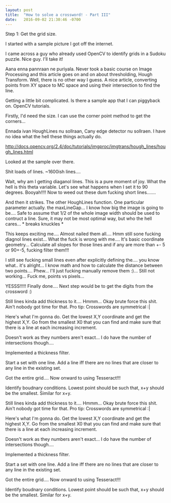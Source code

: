 ```yaml
---
layout: post
title:  "How to solve a crossword! - Part III"
date:   2016-09-02 21:30:46 -0700
---
```


Step 1: Get the grid size.

I started with a sample picture I got off the internet.

I came across a guy who already used OpenCV to identify grids in a Sudoku puzzle. Nice guy. I'll take it!

Aana enna pannraan ne puriyala. Never took a basic course on Image Processing and this article goes on and on about thresholding, Hough Transform. Well, there is no other way I guess. A nice article, converting points from XY space to MC space and using their intersection to find the line.

Getting a little bit complicated. Is there a sample app that I can piggyback on. OpenCV tutorials.

Firstly, I'd need the size. I can use the corner point method to get the corners...

Ennada ivan HoughLines nu sollraan, Cany edge detector nu sollraen. I have no idea what the hell these things actually do.

http://docs.opencv.org/2.4/doc/tutorials/imgproc/imgtrans/hough_lines/hough_lines.html

Looked at the sample over there.

Shit loads of lines. ~1600ish lines....

Wait, why am I getting diaganol lines. This is a pure moment of joy. What the hell is this theta variable. Let's see what happens when I set it to 90 degrees. Booyah!!!! Now to weed out these dum fucking short lines.......

And then it strikes. The other HoughLines function. One particular parameter actually. the maxLineGap... I know how big the image is going to be.... Safe to assume that 1/2 of the whole image width should be used to contruct a line. Sure, it may not be most optimal way, but who the hell cares... * breaks knuckles *

This keeps exciting me.... Almost nailed them all.... Hmm still sone fucking diagnol lines exist... What the fuck is wrong with me.... It's basic coordinate geometry... Calculate all slopes for those lines and if any are more than +- 5 or 90+-5, fucking filter them!!!

I still see fucking small lines even after explicitly defining the.... you know what.. it's alright... I know math and how to calculate the distance between two points.... Phew... I'll just fucking manually remove them :)... Still not working... Fuck me, points vs pixels...


YESSS!!!!! Finally done.... Next step would be to get the digits from the crossword :)

Still lines kinda add thickness to it.... Hmmm... Okay brute force this shit. Ain't nobody got time for that. Pro tip: Crosswords are symmetrical :|

Here's what I'm gonna do. Get the lowest X,Y coordinate and get the highest X,Y. Go from the smallest X0 that you can find and make sure that there is a line at each increasing increment.

Doesn't work as they numbers aren't exact... I do have the number of intersections though....

Implemented a thickness filter.

Start a set with one line. Add a line iff there are no lines that are closer to any line in the existing set.

Got the entire grid.... Now onward to using Tesseract!!!

Identify boudnary conditions. Lowest point should be such that, x+y should be the smallest. Similar for x+y.

Still lines kinda add thickness to it.... Hmmm... Okay brute force this shit. Ain't nobody got time for that. Pro tip: Crosswords are symmetrical :|

Here's what I'm gonna do. Get the lowest X,Y coordinate and get the highest X,Y. Go from the smallest X0 that you can find and make sure that there is a line at each increasing increment.

Doesn't work as they numbers aren't exact... I do have the number of intersections though....

Implemented a thickness filter.

Start a set with one line. Add a line iff there are no lines that are closer to any line in the existing set.

Got the entire grid.... Now onward to using Tesseract!!!

Identify boudnary conditions. Lowest point should be such that, x+y should be the smallest. Similar for x+y.